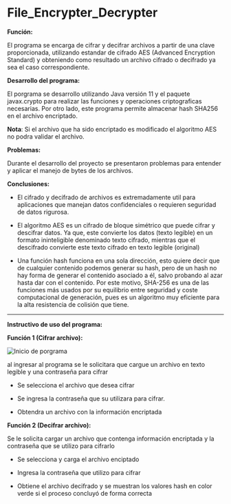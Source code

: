 # File_Encrypter_Decrypter

**Función:**

El programa se encarga de cifrar y decifrar archivos a partir de una clave proporcionada, utilizando estandar de 
cifrado AES (Advanced Encryption Standard) y obteniendo como resultado un archivo cifrado o decifrado ya sea el caso correspondiente.

**Desarrollo del programa:**

El porgrama se desarrollo utilizando Java versión 11 y el paquete javax.crypto para realizar las funciones y 
operaciones criptograficas necesarias. Por otro lado, este programa permite almacenar hash SHA256 en el archivo encriptado.

**Nota**: Si el archivo que ha sido encriptado es modificado el algoritmo AES no podra validar el archivo.


**Problemas:** 

Durante el desarrollo del proyecto se presentaron problemas para entender y aplicar el manejo de bytes de los archivos.

**Conclusiones:**

+ El cifrado y decifrado de archivos es extremadamente util para aplicaciones que manejan datos confidenciales o requieren 
seguridad de datos rigurosa.

+ El algoritmo AES es un cifrado de bloque simétrico que puede cifrar y descifrar datos. Ya que, este convierte los datos (texto legible) 
en un formato ininteligible denominado texto cifrado, mientras que el descifrado convierte este texto cifrado en texto legible (original)

+ Una función hash funciona en una sola dirección, esto quiere decir que de cualquier contenido podemos generar su hash, pero de un hash
no hay forma de generar el contenido asociado a él, salvo probando al azar hasta dar con el contenido. Por este motivo, SHA-256 es una de 
las funciones más usados por su equilibrio entre seguridad y coste computacional de generación, pues es un algoritmo muy eficiente para 
la alta resistencia de colisión que tiene.
***


**Instructivo de uso del programa:**


**Función 1 (Cifrar archivo):** 


![Inicio de porgrama](https://github.com/DSMontoyaP/File_Encrypter_Decrypter.git/images/inicioApp.png)


al ingresar al programa se le solicitara que cargue un archivo en texto legible y una contraseña para cifrar


+ Se selecciona el archivo que desea cifrar


+ Se ingresa la contraseña que su utilizara para cifrar.


+ Obtendra un archivo con la información encriptada


**Función 2 (Decifrar archivo):** 


Se le solicita cargar un archivo que contenga información encriptada y la contraseña que se utilizo para cifrarlo


+ Se selecciona y carga el archivo enciptado 


+ Ingresa la contraseña que utilizo para cifrar


+ Obtiene el archivo decifrado y se muestran los valores hash en color verde si el proceso concluyó de forma correcta 

